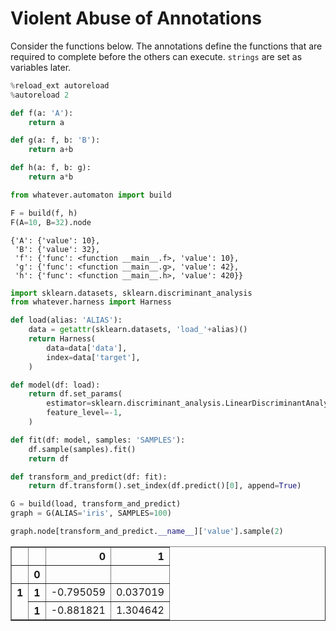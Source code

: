 
# Violent Abuse of Annotations

Consider the functions below.  The annotations define the functions that are required to complete before the others can execute.  `strings` are set as variables later.


```python
%reload_ext autoreload
%autoreload 2
```


```python
def f(a: 'A'):
    return a

def g(a: f, b: 'B'):
    return a+b

def h(a: f, b: g):
    return a*b
```


```python
from whatever.automaton import build
```


```python
F = build(f, h)
F(A=10, B=32).node
```




    {'A': {'value': 10},
     'B': {'value': 32},
     'f': {'func': <function __main__.f>, 'value': 10},
     'g': {'func': <function __main__.g>, 'value': 42},
     'h': {'func': <function __main__.h>, 'value': 420}}




```python
import sklearn.datasets, sklearn.discriminant_analysis
from whatever.harness import Harness
```


```python
def load(alias: 'ALIAS'):
    data = getattr(sklearn.datasets, 'load_'+alias)()
    return Harness(
        data=data['data'],
        index=data['target'],
    )
```


```python
def model(df: load):
    return df.set_params(
        estimator=sklearn.discriminant_analysis.LinearDiscriminantAnalysis(),
        feature_level=-1,
    )
```


```python
def fit(df: model, samples: 'SAMPLES'):
    df.sample(samples).fit()
    return df
```


```python
def transform_and_predict(df: fit):
    return df.transform().set_index(df.predict()[0], append=True)
```


```python
G = build(load, transform_and_predict)
graph = G(ALIAS='iris', SAMPLES=100)
```


```python
graph.node[transform_and_predict.__name__]['value'].sample(2)
```




<div>
<table border="1" class="dataframe">
  <thead>
    <tr style="text-align: right;">
      <th></th>
      <th></th>
      <th>0</th>
      <th>1</th>
    </tr>
    <tr>
      <th></th>
      <th>0</th>
      <th></th>
      <th></th>
    </tr>
  </thead>
  <tbody>
    <tr>
      <th rowspan="2" valign="top">1</th>
      <th>1</th>
      <td>-0.795059</td>
      <td>0.037019</td>
    </tr>
    <tr>
      <th>1</th>
      <td>-0.881821</td>
      <td>1.304642</td>
    </tr>
  </tbody>
</table>
</div>


